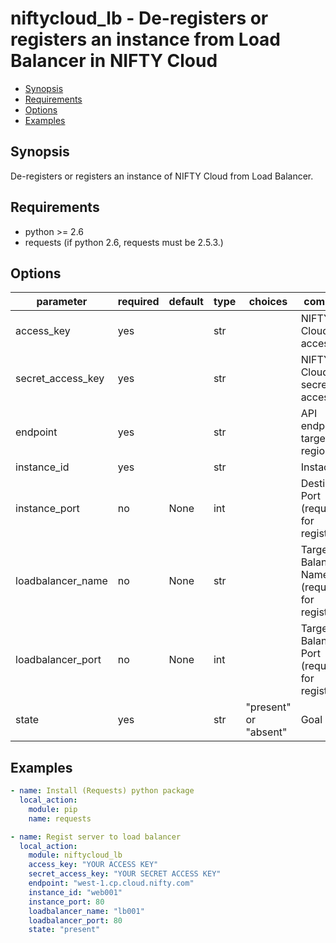 # niftycloud_lb - De-registers or registers an instance from Load Balancer in NIFTY Cloud

* [Synopsis](#synopsis)
* [Requirements](#requirements)
* [Options](#options)
* [Examples](#examples)

## Synopsis

De-registers or registers an instance of NIFTY Cloud from Load Balancer.

## Requirements

* python >= 2.6
* requests (if python 2.6, requests must be 2.5.3.)

## Options

| parameter           | required | default    | type | choices               | comments                                              |
|---------------------|----------|------------|------|-----------------------|-------------------------------------------------------|
| access_key          | yes      |            | str  |                       | NIFTY Cloud API access key                            |
| secret_access_key   | yes      |            | str  |                       | NIFTY Cloud API secret access key                     |
| endpoint            | yes      |            | str  |                       | API endpoint of target region                         |
| instance_id         | yes      |            | str  |                       | Instacen ID                                           |
| instance_port       | no       | None       | int  |                       | Destination Port  (required for registraiton)         |
| loadbalancer_name   | no       | None       | str  |                       | Target Load Balancer Name (required for registration) |
| loadbalancer_port   | no       | None       | int  |                       | Target Load Balancer Port (required for registration) |
| state               | yes      |            | str  | "present" or "absent" | Goal status                                           |

## Examples

```yaml
- name: Install (Requests) python package
  local_action:
    module: pip
    name: requests

- name: Regist server to load balancer
  local_action:
    module: niftycloud_lb
    access_key: "YOUR ACCESS KEY"
    secret_access_key: "YOUR SECRET ACCESS KEY"
    endpoint: "west-1.cp.cloud.nifty.com"
    instance_id: "web001"
    instance_port: 80
    loadbalancer_name: "lb001"
    loadbalancer_port: 80
    state: "present"
```
